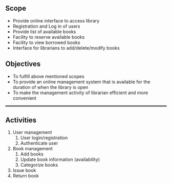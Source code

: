 ## Scope
- Provide online interface to access library
- Registration and Log in of users
- Provide list of available books
- Facility to reserve available books
- Facility to view borrowed books
- Interface for librarians to add/delete/modify books
## Objectives
- To fulfill above mentioned scopes
- To provide an online management system that is available for the duration of when the library is open
- To make the management activity of librarian efficient and more convenient

<hr style="height: 5px; background: grey;">

























## Activities
1. User management
	1. User login/registration
	2. Authenticate user
2. Book management
	1. Add books
	2. Update book information (availability)
	3. Categorize books
3. Issue book
4. Return book
